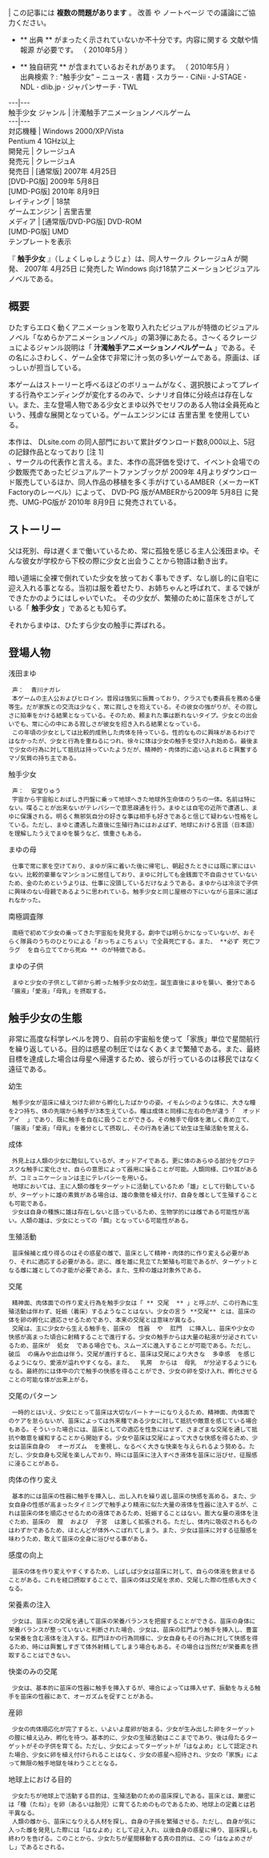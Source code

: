 |  この記事には **複数の問題があります** 。  改善  や  ノートページ  での議論にご協力ください。

  * ** 出典  ** がまったく示されていないか不十分です。内容に関する  文献や情報源  が必要です。  （  2010年5月  ）    

  * ** 独自研究  ** が含まれているおそれがあります。  （  2010年5月  ）    
出典検索  ?  :  "触手少女"  –  ニュース  **·** 書籍  **·** スカラー  **·** CiNii  **·** J-STAGE
**·** NDL  **·** dlib.jp  **·** ジャパンサーチ  **·** TWL

  
---|---  
触手少女  ジャンル  |  汁濁触手アニメーションノベルゲーム   
---|---  
対応機種  |  Windows 2000/XP/Vista    
Pentium 4  1GHz以上  
開発元  |  クレージュA   
発売元  |  クレージュA   
発売日  |  [通常版]  2007年  4月25日    
[DVD-PG版]  2009年  5月8日  
[UMD-PG版]  2010年  8月9日  
レイティング  |  18禁   
ゲームエンジン  |  吉里吉里   
メディア  |  [通常版/DVD-PG版]  DVD-ROM    
[UMD-PG版]  UMD  
テンプレートを表示  
  
『 **触手少女** 』（しょくしゅしょうじょ）は、同人サークル  クレージュA  が開発、  2007年  4月25日  に発売した  Windows
向け18禁アニメーションビジュアルノベルである。

##  概要  

ひたすらエロく動くアニメーションを取り入れたビジュアルが特徴のビジュアルノベル「なめらかアニメーションノベル」の第3弾にあたる。さ〜くるクレージュによるジャンル説明は「
**汁濁触手アニメーションノベルゲーム** 」である。その名にふさわしく、ゲーム全体で非常に汁っ気の多いゲームである。原画は、ぼっしぃが担当している。

本ゲームはストーリーと呼べるほどのボリュームがなく、選択肢によってプレイする行為やエンディングが変化するのみで、シナリオ自体に分岐点は存在しない。また、主な登場人物である少女とまゆ以外でセリフのある人物は全員死ぬという、残虐な展開となっている。ゲームエンジンには
吉里吉里  を使用している。

本作は、  DLsite.com  の同人部門において累計ダウンロード数8,000以上、5冠の記録作品となっており  [注 1]  
、サークルの代表作と言える。また、本作の高評価を受けて、イベント会場での少数販売であったビジュアルアートファンブックが  2009年
4月よりダウンロード販売しているほか、同人作品の移植を多く手がけているAMBER（メーカーKT Factoryのレーベル）によって、  DVD-PG
版がAMBERから2009年  5月8日  に発売、UMG-PG版が  2010年  8月9日  に発売されている。

##  ストーリー  

父は死別、母は遅くまで働いているため、常に孤独を感じる主人公浅田まゆ。そんな彼女が学校から下校の際に少女と出会うことから物語は動き出す。

暗い道端に全裸で倒れていた少女を放っておく事もできず、なし崩し的に自宅に迎え入れる事となる。当初は服を着せたり、お姉ちゃんと呼ばれて、まるで妹ができたかのようにはしゃいでいた。
その少女が、繁殖のために苗床をさがしている「 **触手少女** 」であるとも知らず。

それからまゆは、ひたすら少女の触手に弄ばれる。

##  登場人物  

浅田まゆ

     声：  青川ナガレ 
     本ゲームの主人公およびヒロイン。普段は強気に振舞っており、クラスでも委員長を務める優等生。だが家族との交流は少なく、常に寂しさを抱えている。その彼女の強がりが、その寂しさに拍車をかける結果となっている。そのため、頼まれた事は断れないタイプ。少女との出会いでも、常に心の中にある寂しさが彼女を招き入れる結果となっている。 
     この年頃の少女としては比較的成熟した肉体を持っている。性的なものに興味があるわけではなかったが、少女と行為を重ねるにつれ、徐々に体は少女の触手を受け入れ始める。最後まで少女の行為に対して抵抗は持っていたようだが、精神的・肉体的に追い込まれると興奮するマゾ気質の持ち主である。 
触手少女

     声：  安堂りゅう 
     宇宙から宇宙船とおぼしき円盤に乗って地球へきた地球外生命体のうちの一体。名前は特にない。喋ることが出来ないがテレパシーで意思疎通を行う。まゆとは自宅の近所で遭遇し、まゆに保護される。明るく無邪気自分の好きな事は相手も好きであると信じて疑わない性格をしている。ただし、まゆと遭遇した直後に生殖行為にはおよばず、地球における言語（日本語）を理解したうえでまゆを襲うなど、慎重さもある。 
まゆの母

     仕事で常に家を空けており、まゆが床に着いた後に帰宅し、朝起きたときには既に家にはいない。比較的豪華なマンションに居住しており、まゆに対しても金銭面で不自由させていないため、金のためというよりは、仕事に没頭しているだけなようである。まゆからは冷淡で子供に興味のない母親であるように思われている。触手少女と同じ屋根の下にいながら苗床に選ばれなかった。 
南極調査隊

     南極で初めて少女の乗ってきた宇宙船を発見する。劇中では明らかになっていないが、おそらく隊員のうちのひとりによる「おっちょこちょい」で全員死亡する。また、 **必ず 死亡フラグ  を自ら立ててから死ぬ ** のが特徴である。 
まゆの子供

     まゆと少女の子供として卵から孵った触手少女の幼生。誕生直後にまゆを襲い、養分である「腸液」「愛液」「母乳」を摂取する。 

##  触手少女の生態  

非常に高度な科学レベルを誇り、自前の宇宙船を使って「家族」単位で星間航行を繰り返している。目的は惑星の制圧ではなくあくまで繁殖である。また、最終目標を達成した場合は母星へ帰還するため、彼らが行っているのは移民ではなく遠征である。

幼生

     触手少女が苗床に植えつけた卵から孵化したばかりの姿。イモムシのような体に、大きな瞳を2つ持ち、体の先端から触手が3本生えている。瞳は成体と同様に左右の色が違う「  オッドアイ  」であり、既に触手を自在に扱うことができる。その触手で母体を激しく責め立て、「腸液」「愛液」「母乳」を養分として摂取し、その行為を通じて幼生は生殖活動を覚える。 
成体

     外見上は人類の少女に酷似しているが、オッドアイである。更に体のあらゆる部分をグロテスクな触手に変化させ、自らの意思によって器用に操ることが可能。人類同様、口や耳があるが、コミュニケーションは主にテレパシーを用いる。 
     地球においては、主に人類の雌をターゲットに活動しているため「雄」として行動しているが、ターゲットに雄の素質がある場合は、雄の象徴を植え付け、自身を雌として生殖することも可能である。 
     少女は自身の種族に雄は存在しないと語っているため、生物学的には雌である可能性が高い。人類の雄は、少女にとっての「餌」となっている可能性がある。 
生殖活動

     苗床候補と成り得るのはその惑星の雌で、苗床として精神・肉体的に作り変える必要があり、それに適応する必要がある。逆に、雌を雄に見立てた繁殖も可能であるが、ターゲットとなる雌に雄としての才能が必要である。また、生粋の雄は対象外である。 

交尾

     精神面、肉体面での作り変え行為を触手少女は「 ** 交尾  ** 」と呼ぶが、この行為に生殖活動は伴わず、妊娠（着床）するようなことはない。少女の言う **交尾** とは、苗床の体を卵の孵化に適応させるためであり、本来の交尾とは意味が異なる。 
     交尾は、主に少女から生える触手を、苗床の  性器  や  肛門  に挿入し、苗床や少女の快感が高まった頃合に射精することで進行する。少女の触手からは大量の粘液が分泌されているため、苗床が  処女  である場合でも、スムーズに進入することが可能である。ただし、  破瓜  の痛みや出血は伴う。交尾が進行すると、苗床は交尾により大きな  多幸感  を感じるようになり、愛液が溢れやすくなる。また、  乳房  からは  母乳  が分泌するようにもなる。最終的には体中の穴で触手の快感を得ることができ、少女の卵を受け入れ、孵化させることの可能な体が出来上がる。 
交尾のパターン

     一時的とはいえ、少女にとって苗床は大切なパートナーになりえるため、精神面、肉体面でのケアを怠らないが、苗床によっては外来種である少女に対して抵抗や敵意を感じている場合もある。そういった場合には、苗床としての適応を性急にはせず、さまざまな交尾を通して抵抗や敵意を緩和することから開始する。少女や苗床は交尾によって大きな快感を得るため、少女は苗床自身の  オーガズム  を重視し、なるべく大きな快楽を与えられるよう努める。ただし、少女自身も交尾を楽しんでおり、時には苗床に注入すべき液体を苗床に浴びせ、征服感に浸ることがある。 
肉体の作り変え

     基本的には苗床の性器に触手を挿入し、出し入れを繰り返し苗床の快感を高める。また、少女自身の性感が高まったタイミングで触手より精液に似た大量の液体を性器に注入するが、これは苗床の体を順応させるための液体であるため、妊娠することはない。膨大な量の液体を注ぐため、苗床の  膣  および  子宮  は激しく拡張される。ただし、体内に吸収されるものはわずかであるため、ほとんどが体外へこぼれてしまう。また、少女は苗床に対する征服感を味わうため、敢えて苗床の全身に浴びせる事がある。 
感度の向上

     苗床の体を作り変えやすくするため、しばしば少女は苗床に対して、自らの体液を飲ませることがある。これを経口摂取することで、苗床の体は交尾を求め、交尾した際の性感も大きくなる。 
栄養素の注入

     少女は、苗床との交尾を通して苗床の栄養バランスを把握することができる。苗床の身体に栄養バランスが整っていないと判断された場合、少女は、苗床の肛門より触手を挿入し、豊富な栄養を含む液体を注入する。肛門ほかの行為同様に、少女自身もその行為に対して快感を得るため、時には興奮しすぎて体外射精してしまう場合もある。その場合は当然だが栄養素を摂取することはできない。 
快楽のみの交尾

     少女は、基本的に苗床の性器に触手を挿入するが、場合によっては挿入せず、振動を与える触手を苗床の性器にあて、オーガズムを促すことがある。 
産卵

     少女の肉体順応化が完了すると、いよいよ産卵が始まる。少女が生み出した卵をターゲットの膣に植え込み、孵化を待つ。基本的に、少女の生殖活動はここまでであり、後は母たるターゲットがその子供を育てる。ただし、少女によってターゲットが「はなよめ」として認定された場合、少女に卵を植え付けられることはなく、少女の惑星へ招待され、少女の「家族」によって無限の触手地獄を味わうこととなる。 

地球上における目的

     少女たちが地球上で活動する目的は、生殖活動のための苗床探しである。苗床とは、厳密には「種（たね）」を卵（あるいは胎児）に育てるためのものであるため、地球上の定義とは若干異なる。 
     人類の雌から、苗床になりえる人材を探し、自身の子孫を繁殖させる。ただし、自身が気に入った雌を発見した際には「はなよめ」として迎え入れ、以後自身の惑星に帰り、苗床探しも終わりを告げる。このことから、少女たちが星間移動する真の目的は、この「はなよめさがし」であるとされる。 

